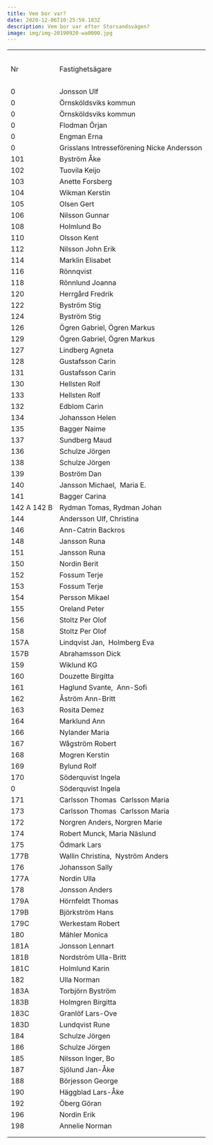 ```yaml
---
title: Vem bor var?
date: 2020-12-06T10:25:59.183Z
description: Vem bor var efter Storsandsvägen?
image: img/img-20190920-wa0000.jpg
---
```



|                      |                                            |
| -------------------- | ------------------------------------------ |
| <!--StartFragment--> |                                            |
|                      |                                            |
| Nr                   | Fastighetsägare                            |
|                      |                                            |
| 0                    | Jonsson Ulf                                |
| 0                    | Örnsköldsviks kommun                       |
| 0                    | Örnsköldsviks kommun                       |
| 0                    | Flodman Örjan                              |
| 0                    | Engman Erna                                |
| 0                    | Grisslans Intresseförening Nicke Andersson |
| 101                  | Byström Åke                                |
| 102                  | Tuovila Keijo                              |
| 103                  | Anette Forsberg                            |
| 104                  | Wikman Kerstin                             |
| 105                  | Olsen Gert                                 |
| 106                  | Nilsson Gunnar                             |
| 108                  | Holmlund Bo                                |
| 110                  | Olsson Kent                                |
| 112                  | Nilsson John Erik                          |
| 114                  | Marklin Elisabet                           |
| 116                  | Rönnqvist                                  |
| 118                  | Rönnlund Joanna                            |
| 120                  | Herrgård Fredrik                           |
| 122                  | Byström Stig                               |
| 124                  | Byström Stig                               |
| 126                  | Ögren Gabriel, Ögren Markus                |
| 129                  | Ögren Gabriel, Ögren Markus                |
| 127                  | Lindberg Agneta                            |
| 128                  | Gustafsson Carin                           |
| 131                  | Gustafsson Carin                           |
| 130                  | Hellsten Rolf                              |
| 133                  | Hellsten Rolf                              |
| 132                  | Edblom Carin                               |
| 134                  | Johansson Helen                            |
| 135                  | Bagger Naime                               |
| 137                  | Sundberg Maud                              |
| 136                  | Schulze Jörgen                             |
| 138                  | Schulze Jörgen                             |
| 139                  | Boström Dan                                |
| 140                  | Jansson Michael,  Maria E.                 |
| 141                  | Bagger Carina                              |
| 142 A 142 B          | Rydman Tomas, Rydman Johan                 |
| 144                  | Andersson Ulf, Christina                   |
| 146                  | Ann-Catrin Backros                         |
| 148                  | Jansson Runa                               |
| 151                  | Jansson Runa                               |
| 150                  | Nordin Berit                               |
| 152                  | Fossum Terje                               |
| 153                  | Fossum Terje                               |
| 154                  | Persson Mikael                             |
| 155                  | Oreland Peter                              |
| 156                  | Stoltz Per Olof                            |
| 158                  | Stoltz Per Olof                            |
| 157A                 | Lindqvist Jan,  Holmberg Eva               |
| 157B                 | Abrahamsson Dick                           |
| 159                  | Wiklund KG                                 |
| 160                  | Douzette Birgitta                          |
| 161                  | Haglund Svante,  Ann-Sofi                  |
| 162                  | Åström Ann-Britt                           |
| 163                  | Rosita Demez                               |
| 164                  | Marklund Ann                               |
| 166                  | Nylander Maria                             |
| 167                  | Wågström Robert                            |
| 168                  | Mogren Kerstin                             |
| 169                  | Bylund Rolf                                |
| 170                  | Söderquvist Ingela                         |
| 0                    | Söderquvist Ingela                         |
| 171                  | Carlsson Thomas  Carlsson Maria            |
| 173                  | Carlsson Thomas  Carlsson Maria            |
| 172                  | Norgren Anders, Norgren Marie              |
| 174                  | Robert Munck, Maria Näslund                |
| 175                  | Ödmark Lars                                |
| 177B                 | Wallin Christina,  Nyström Anders          |
| 176                  | Johansson Sally                            |
| 177A                 | Nordin Ulla                                |
| 178                  | Jonsson Anders                             |
| 179A                 | Hörnfeldt Thomas                           |
| 179B                 | Björkström Hans                            |
| 179C                 | Werkestam Robert                           |
| 180                  | Mähler Monica                              |
| 181A                 | Jonsson Lennart                            |
| 181B                 | Nordström Ulla-Britt                       |
| 181C                 | Holmlund Karin                             |
| 182                  | Ulla Norman                                |
| 183A                 | Torbjörn Byström                           |
| 183B                 | Holmgren Birgitta                          |
| 183C                 | Granlöf Lars-Ove                           |
| 183D                 | Lundqvist Rune                             |
| 184                  | Schulze Jörgen                             |
| 186                  | Schulze Jörgen                             |
| 185                  | Nilsson Inger, Bo                          |
| 187                  | Sjölund Jan-Åke                            |
| 188                  | Börjesson George                           |
| 190                  | Häggblad Lars-Åke                          |
| 192                  | Öberg Göran                                |
| 196                  | Nordin Erik                                |
| 198                  | Annelie Norman 
                         |
| <!--EndFragment-->   |                                            |